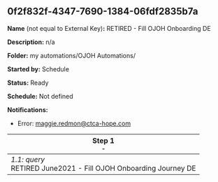 ## 0f2f832f-4347-7690-1384-06fdf2835b7a

**Name** (not equal to External Key)**:** RETIRED - Fill OJOH Onboarding DE

**Description:** n/a

**Folder:** my automations/OJOH Automations/

**Started by:** Schedule

**Status:** Ready

**Schedule:** Not defined

**Notifications:**

* Error: maggie.redmon@ctca-hope.com

| Step 1<br>_<small>-</small>_ |
| --- |
| _1.1: query_<br>RETIRED June2021 - Fill OJOH Onboarding Journey DE |

